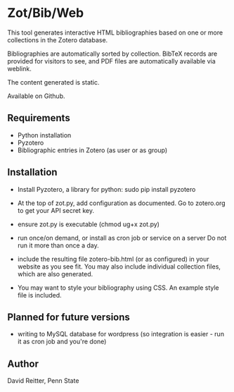 Zot/Bib/Web
===========

This tool generates interactive HTML bibliographies based on one or
more collections in the Zotero database.

Bibliographies are automatically sorted by collection.  BibTeX records
are provided for visitors to see, and PDF files are automatically
available via weblink.

The content generated is static.

Available on Github.


Requirements
-----------------------------------------
- Python installation
- Pyzotero
- Bibliographic entries in Zotero (as user or as group)


Installation
-----------------------------------------

- Install Pyzotero, a library for python:
  sudo pip install pyzotero
  
- At the top of zot.py, add configuration as documented.
  Go to zotero.org to get your API secret key.

- ensure zot.py is executable (chmod ug+x zot.py)
- run once/on demand, or install as cron job or service on a server
  Do not run it more than once a day. 

- include the resulting file zotero-bib.html (or as configured) in
  your website as you see fit.  You may also include individual
  collection files, which are also generated.
- You may want to style your bibliography using CSS.  An example style
  file is included.


Planned for future versions
-----------------------------------------

- writing to MySQL database for wordpress (so integration is easier -
  run it as cron job and you're done)



Author
-----------------------------------------
David Reitter, Penn State
